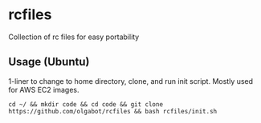 rcfiles
=======

Collection of rc files for easy portability

## Usage (Ubuntu)

1-liner to change to home directory, clone, and run init script. Mostly used for AWS EC2 images.


```
cd ~/ && mkdir code && cd code && git clone https://github.com/olgabot/rcfiles && bash rcfiles/init.sh
```
